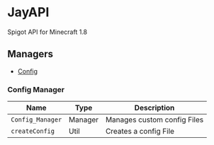# JayAPI
Spigot API for Minecraft 1.8

## Managers
* [Config](#config-manager)


### Config Manager
Name | Type | Description
------------ | ------------ | ------------
`Config_Manager` | Manager | Manages custom config Files
`createConfig` | Util | Creates a config File
